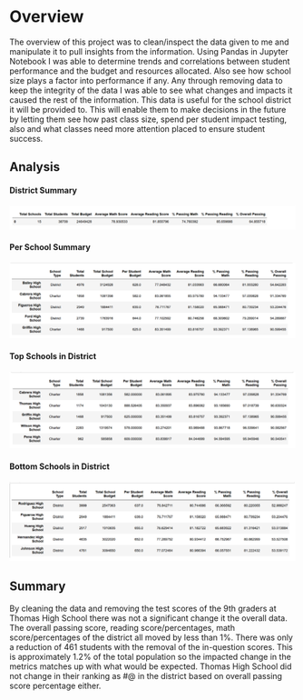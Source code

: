 # Overview 
  
The overview of this project was to clean/inspect the data given to me and manipulate it to pull insights from the information.
Using Pandas in Jupyter Notebook I was able to determine trends and correlations between student performance and the budget and resources allocated. Also see how school size plays a factor into performance if any. Any through removing data to keep the integrity of the data I was able to see what changes and impacts it caused the rest of the information. This data is useful for the school district it will be provided to. This will enable them to make decisions in the future by letting them see how past class size, spend per student impact testing, also and what classes need more attention placed to ensure student success.
 
    
## Analysis

#### District Summary 

![This is an image](https://github.com/BrandonCodes95/School_District_Analysis-/blob/489a6a9cda7e55096efab45f1c314deed2b1fa93/District%20Summary.PNG) 

#### Per School Summary 

![This is an image](https://github.com/BrandonCodes95/School_District_Analysis-/blob/489a6a9cda7e55096efab45f1c314deed2b1fa93/Per%20School%20Summary.PNG)

#### Top Schools in District 

![This is an image](https://github.com/BrandonCodes95/School_District_Analysis-/blob/489a6a9cda7e55096efab45f1c314deed2b1fa93/Top%205%20Schools.PNG)

#### Bottom Schools in District

![This is an image](https://github.com/BrandonCodes95/School_District_Analysis-/blob/489a6a9cda7e55096efab45f1c314deed2b1fa93/Bottom%205%20Schools.PNG)

## Summary 

By cleaning the data and removing the test scores of the 9th graders at Thomas High School there was not a significant change it the overall data. The overall passing score, reading score/percentages, math score/percentages of the district all moved by less than 1%. There was only a reduction of 461 students with the removal of the in-question scores. This is approximately 1.2% of the total population so the impacted change in the metrics matches up with what would be expected. Thomas High School did not change in their ranking as #@ in the district based on overall passing score percentage either.


  
